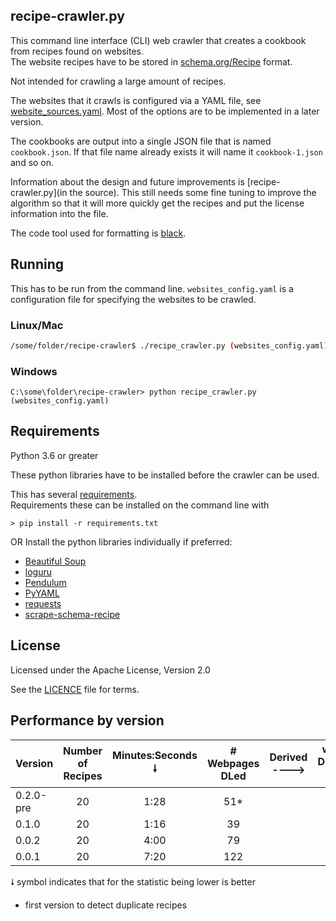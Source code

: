 ## recipe-crawler.py
This command line interface (CLI) web crawler that creates a cookbook from recipes found on websites.  
The website recipes have to be stored in [schema.org/Recipe](https://schema.org/Recipe/) format.

Not intended for crawling a large amount of recipes. 

The websites that it crawls is configured via a YAML file, see [website_sources.yaml](website_sources.yaml).
Most of the options are to be implemented in a later version.

The cookbooks are output into a single JSON file that is named `cookbook.json`. If that file name already exists it will name it `cookbook-1.json` and so on.

Information about the design and future improvements is [recipe-crawler.py](in the source).
This still needs some fine tuning to improve the algorithm so that it will more quickly get the recipes and put the license information into the file.

The code tool used for formatting is [black](https://black.readthedocs.io/).

## Running
This has to be run from the command line.  `websites_config.yaml` is a configuration file for specifying the websites to be crawled.

### Linux/Mac
```bash
/some/folder/recipe-crawler$ ./recipe_crawler.py (websites_config.yaml)
```

### Windows
```
C:\some\folder\recipe-crawler> python recipe_crawler.py (websites_config.yaml)
```

##  Requirements
Python 3.6 or greater

These python libraries have to be installed before the crawler can be used.

This has several [requirements](requirements.txt).  
Requirements these can be installed on the command line with
```
> pip install -r requirements.txt
```

OR Install the python libraries individually if preferred:
* [Beautiful Soup](https://beautiful-soup-4.readthedocs.io/)
* [loguru](https://loguru.readthedocs.io/)
* [Pendulum](https://pendulum.eustace.io/)
* [PyYAML](https://pyyaml.org/)
* [requests](https://docs.python-requests.org/)
* [scrape-schema-recipe](https://github.com/micahcochran/scrape-schema-recipe)


## License
Licensed under the Apache License, Version 2.0

See the [LICENCE](LICENCE) file for terms.

## Performance by version

| Version | Number of Recipes | Minutes:Seconds 🠗 | # Webpages DLed | Derived ----> | webpages DLed/recipe 🠗 | seconds/recipe 🠗 | 
| :------ | :---------------: | :---------------: | :-------------: | ------------- | :--------------------: | :-------------: |
| 0.2.0-pre | 20 | 1:28 | 51* | | 2.6 | 4.4 |
| 0.1.0 | 20 | 1:16 | 39 | | 2 | 3.8 |
| 0.0.2 | 20 | 4:00 | 79 | | 4 | 12 |
| 0.0.1 | 20 | 7:20 | 122 | | 6 | 22 |

🠗 symbol indicates that for the statistic being lower is better
* first version to detect duplicate recipes
